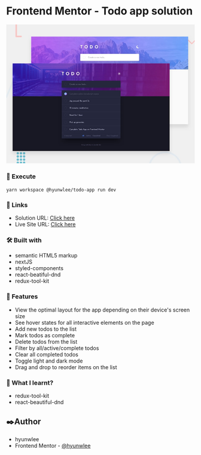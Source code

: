 # Frontend Mentor - Todo app solution

![Todo App](./apps/todo-app/public/desktop-preview.jpg)

### 🚀 Execute 
```
yarn workspace @hyunwlee/todo-app run dev
```

### 🔗 Links

- Solution URL: [Click here](https://github.com/hyunwlee-dev/front-end-mentor/tree/apps/todo-app)
- Live Site URL: [Click here](http://s3-deploy-cicd-frontendmentor-todo-app.s3-website-ap-southeast-2.amazonaws.com/)

### 🛠️ Built with

- semantic HTML5 markup
- nextJS
- styled-components
- react-beatiful-dnd
- redux-tool-kit

### 🎨 Features

- View the optimal layout for the app depending on their device's screen size
- See hover states for all interactive elements on the page
- Add new todos to the list
- Mark todos as complete
- Delete todos from the list
- Filter by all/active/complete todos
- Clear all completed todos
- Toggle light and dark mode
- Drag and drop to reorder items on the list

### 📜 What I learnt?

- redux-tool-kit
- react-beautiful-dnd

## ✒️Author

- hyunwlee
- Frontend Mentor - [@hyunwlee](https://www.frontendmentor.io/profile/hyunwlee)
